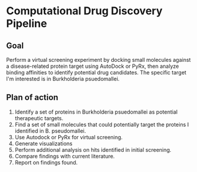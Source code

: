 # Computational Drug Discovery Pipeline

## Goal
Perform a virtual screening experiment by docking small molecules against a disease-related protein target using AutoDock or PyRx, then analyze binding affinities to identify potential drug candidates. 
The specific target I'm interested is in Burkholderia psuedomallei.

## Plan of action
1. Identify a set of proteins in Burkholderia psuedomallei as potential therapeutic targets.
2. Find a set of small molecules that could potentially target the proteins I identified in B. pseudomallei.
3. Use Autodock or PyRx for virtual screening.
4. Generate visualizations
5. Perform additional analysis on hits identified in initial screening.
6. Compare findings with current literature.
7. Report on findings found.
